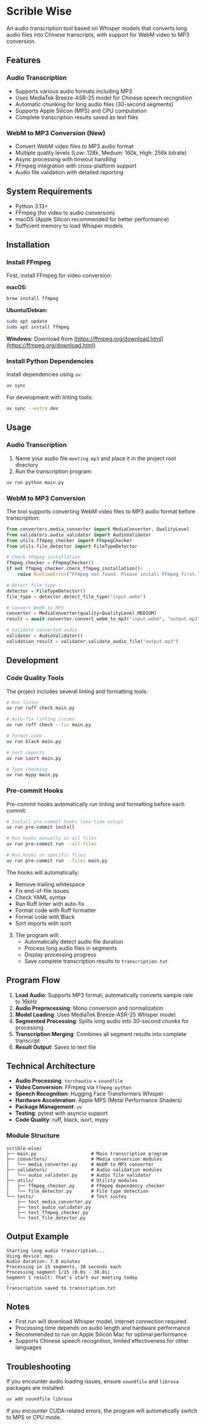 # Scrible Wise

An audio transcription tool based on Whisper models that converts long audio files into Chinese transcripts, with support for WebM video to MP3 conversion.

## Features

### Audio Transcription
- Supports various audio formats including MP3
- Uses MediaTek Breeze-ASR-25 model for Chinese speech recognition
- Automatic chunking for long audio files (30-second segments)
- Supports Apple Silicon (MPS) and CPU computation
- Complete transcription results saved as text files

### WebM to MP3 Conversion (New)
- Convert WebM video files to MP3 audio format
- Multiple quality levels (Low: 128k, Medium: 160k, High: 256k bitrate)
- Async processing with timeout handling
- FFmpeg integration with cross-platform support
- Audio file validation with detailed reporting

## System Requirements

- Python 3.13+
- FFmpeg (for video to audio conversion)
- macOS (Apple Silicon recommended for better performance)
- Sufficient memory to load Whisper models

## Installation

### Install FFmpeg
First, install FFmpeg for video conversion:

**macOS:**
```bash
brew install ffmpeg
```

**Ubuntu/Debian:**
```bash
sudo apt update
sudo apt install ffmpeg
```

**Windows:**
Download from [https://ffmpeg.org/download.html](https://ffmpeg.org/download.html)

### Install Python Dependencies
Install dependencies using `uv`:

```bash
uv sync
```

For development with linting tools:

```bash
uv sync --extra dev
```

## Usage

### Audio Transcription
1. Name your audio file `meeting.mp3` and place it in the project root directory
2. Run the transcription program:

```bash
uv run python main.py
```

### WebM to MP3 Conversion
The tool supports converting WebM video files to MP3 audio format before transcription:

```python
from converters.media_converter import MediaConverter, QualityLevel
from validators.audio_validator import AudioValidator
from utils.ffmpeg_checker import FFmpegChecker
from utils.file_detector import FileTypeDetector

# Check FFmpeg installation
ffmpeg_checker = FFmpegChecker()
if not ffmpeg_checker.check_ffmpeg_installation():
    raise RuntimeError("FFmpeg not found. Please install FFmpeg first.")

# Detect file type
detector = FileTypeDetector()
file_type = detector.detect_file_type("input.webm")

# Convert WebM to MP3
converter = MediaConverter(quality=QualityLevel.MEDIUM)
result = await converter.convert_webm_to_mp3("input.webm", "output.mp3")

# Validate converted audio
validator = AudioValidator()
validation_result = validator.validate_audio_file("output.mp3")
```

## Development

### Code Quality Tools

The project includes several linting and formatting tools:

```bash
# Run linter
uv run ruff check main.py

# Auto-fix linting issues
uv run ruff check --fix main.py

# Format code
uv run black main.py

# Sort imports
uv run isort main.py

# Type checking
uv run mypy main.py
```

### Pre-commit Hooks

Pre-commit hooks automatically run linting and formatting before each commit:

```bash
# Install pre-commit hooks (one-time setup)
uv run pre-commit install

# Run hooks manually on all files
uv run pre-commit run --all-files

# Run hooks on specific files
uv run pre-commit run --files main.py
```

The hooks will automatically:
- Remove trailing whitespace
- Fix end-of-file issues
- Check YAML syntax
- Run Ruff linter with auto-fix
- Format code with Ruff formatter
- Format code with Black
- Sort imports with isort

3. The program will:
   - Automatically detect audio file duration
   - Process long audio files in segments
   - Display processing progress
   - Save complete transcription results to `transcription.txt`

## Program Flow

1. **Load Audio**: Supports MP3 format, automatically converts sample rate to 16kHz
2. **Audio Preprocessing**: Mono conversion and normalization
3. **Model Loading**: Uses MediaTek Breeze-ASR-25 Whisper model
4. **Segmented Processing**: Splits long audio into 30-second chunks for processing
5. **Transcription Merging**: Combines all segment results into complete transcript
6. **Result Output**: Saves to text file

## Technical Architecture

- **Audio Processing**: `torchaudio` + `soundfile`
- **Video Conversion**: FFmpeg via `ffmpeg-python`
- **Speech Recognition**: Hugging Face Transformers Whisper
- **Hardware Acceleration**: Apple MPS (Metal Performance Shaders)
- **Package Management**: `uv`
- **Testing**: pytest with asyncio support
- **Code Quality**: ruff, black, isort, mypy

### Module Structure

```
scrible-wise/
├── main.py                    # Main transcription program
├── converters/                # Media conversion modules
│   └── media_converter.py     # WebM to MP3 converter
├── validators/                # Audio validation modules
│   └── audio_validator.py     # Audio file validator
├── utils/                     # Utility modules
│   ├── ffmpeg_checker.py      # FFmpeg dependency checker
│   └── file_detector.py       # File type detection
└── tests/                     # Test suites
    ├── test_media_converter.py
    ├── test_audio_validator.py
    ├── test_ffmpeg_checker.py
    └── test_file_detector.py
```

## Output Example

```
Starting long audio transcription...
Using device: mps
Audio duration: 7.0 minutes
Processing in 15 segments, 30 seconds each
Processing segment 1/15 (0.0s - 30.0s)
Segment 1 result: That's start our meeting today
...
Transcription saved to transcription.txt
```

## Notes

- First run will download Whisper model, internet connection required
- Processing time depends on audio length and hardware performance
- Recommended to run on Apple Silicon Mac for optimal performance
- Supports Chinese speech recognition, limited effectiveness for other languages

## Troubleshooting

If you encounter audio loading issues, ensure `soundfile` and `librosa` packages are installed:

```bash
uv add soundfile librosa
```

If you encounter CUDA-related errors, the program will automatically switch to MPS or CPU mode.
